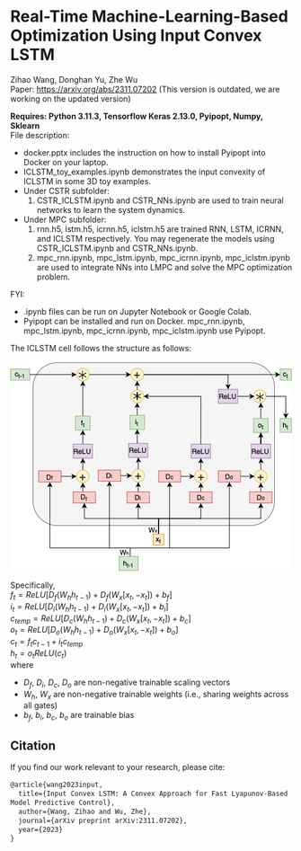 # Real-Time Machine-Learning-Based Optimization Using Input Convex LSTM

Zihao Wang, Donghan Yu, Zhe Wu </br>
Paper: https://arxiv.org/abs/2311.07202 (This version is outdated, we are working on the updated version) </br>

**Requires: Python 3.11.3, Tensorflow Keras 2.13.0, Pyipopt, Numpy, Sklearn** </br>
File description:
* docker.pptx includes the instruction on how to install Pyipopt into Docker on your laptop. </br>
* ICLSTM_toy_examples.ipynb demonstrates the input convexity of ICLSTM in some 3D toy examples. </br>
* Under CSTR subfolder:
  1. CSTR_ICLSTM.ipynb and CSTR_NNs.ipynb are used to train neural networks to learn the system dynamics. </br>
* Under MPC subfolder:
  1. rnn.h5, lstm.h5, icrnn.h5, iclstm.h5 are trained RNN, LSTM, ICRNN, and ICLSTM respectively. You may regenerate the models using CSTR_ICLSTM.ipynb and CSTR_NNs.ipynb. <br>
  2. mpc_rnn.ipynb, mpc_lstm.ipynb, mpc_icrnn.ipynb, mpc_iclstm.ipynb are used to integrate NNs into LMPC and solve the MPC optimization problem.

FYI:
* .ipynb files can be run on Jupyter Notebook or Google Colab.
* Pyipopt can be installed and run on Docker. mpc_rnn.ipynb, mpc_lstm.ipynb, mpc_icrnn.ipynb, mpc_iclstm.ipynb use Pyipopt.

The ICLSTM cell follows the structure as follows: </br>
</br>
![alt text](https://github.com/killingbear999/ICLSTM/blob/main/ICLSTM_cell.png)

Specifically, </br>
$f_t = ReLU[D_f(W_hh_{t-1}) + D_f(W_x[x_t,-x_t]) + b_f]$ </br>
$i_t = ReLU[D_i(W_hh_{t-1}) + D_i(W_x[x_t,-x_t]) + b_i]$ </br>
$c_{temp} = ReLU[D_c(W_hh_{t-1}) + D_c(W_x[x_t,-x_t]) + b_c]$ </br>
$o_t = ReLU[D_o(W_hh_{t-1}) + D_o(W_x[x_t,-x_t]) + b_o]$ </br>
$c_t = f_tc_{t-1} + i_tc_{temp}$ </br>
$h_t = o_tReLU(c_t)$ </br>
where 
* $D_f$, $D_i$, $D_c$, $D_o$ are non-negative trainable scaling vectors
* $W_h$, $W_x$ are non-negative trainable weights (i.e., sharing weights across all gates)
* $b_f$, $b_i$, $b_c$, $b_o$ are trainable bias

## Citation </br>
If you find our work relevant to your research, please cite:
```
@article{wang2023input,
  title={Input Convex LSTM: A Convex Approach for Fast Lyapunov-Based Model Predictive Control},
  author={Wang, Zihao and Wu, Zhe},
  journal={arXiv preprint arXiv:2311.07202},
  year={2023}
}
```
